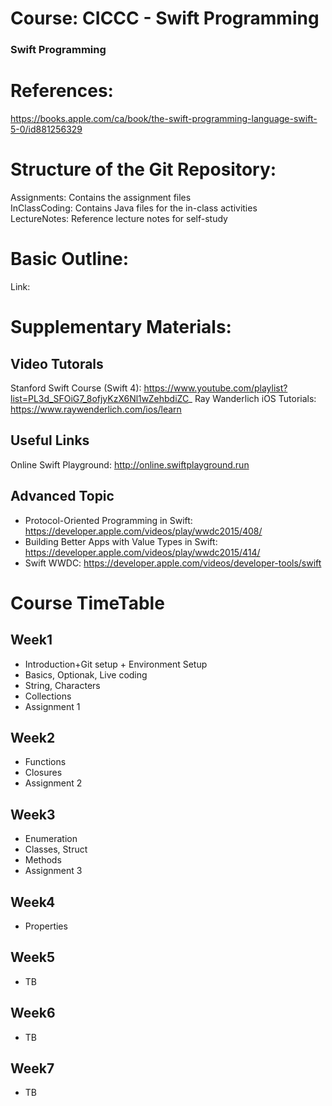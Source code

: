 # Course: CICCC - Swift Programming
### Swift Programming

# References:
https://books.apple.com/ca/book/the-swift-programming-language-swift-5-0/id881256329


# Structure of the Git Repository: <br />
Assignments: Contains the assignment files <br />
InClassCoding: Contains Java files for the in-class activities <br />
LectureNotes: Reference lecture notes for self-study <br />

# Basic Outline:
Link:

# Supplementary Materials:
## Video Tutorals <br />
Stanford Swift Course (Swift 4): https://www.youtube.com/playlist?list=PL3d_SFOiG7_8ofjyKzX6Nl1wZehbdiZC_
Ray Wanderlich iOS Tutorials: https://www.raywenderlich.com/ios/learn

## Useful Links
Online Swift Playground: http://online.swiftplayground.run

## Advanced Topic
- Protocol-Oriented Programming in Swift: https://developer.apple.com/videos/play/wwdc2015/408/
- Building Better Apps with Value Types in Swift: https://developer.apple.com/videos/play/wwdc2015/414/
- Swift WWDC: https://developer.apple.com/videos/developer-tools/swift

# Course TimeTable
## Week1
- Introduction+Git setup + Environment Setup
- Basics, Optionak, Live coding 
- String, Characters
- Collections
- Assignment 1

## Week2
- Functions
- Closures
- Assignment 2

## Week3
- Enumeration
- Classes, Struct
- Methods
- Assignment 3

## Week4
- Properties

## Week5
- TB

## Week6
- TB

## Week7
- TB
